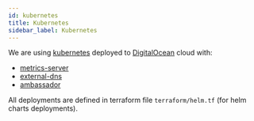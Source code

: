 ```yaml
---
id: kubernetes
title: Kubernetes
sidebar_label: Kubernetes
---
```


We are using [kubernetes](https://kubernetes.io) deployed to [DigitalOcean](https://www.digitalocean.com/) cloud with:

- [metrics-server](https://github.com/kubernetes-sigs/metrics-server)
- [external-dns](https://github.com/kubernetes-sigs/external-dns)
- [ambassador](https://www.getambassador.io/)

All deployments are defined in terraform file ```terraform/helm.tf``` (for helm charts deployments).
